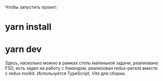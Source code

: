 Чтобы запустить проект:
# yarn install
# yarn dev

Здесь, насколько можно в рамках столь маленькой задачи, реалиовано FSD, 
есть задел на работу с бэкендом, реализован redux-persist вместе с redux-toolkit.
Используется TypeScript, Vite для сборки.
